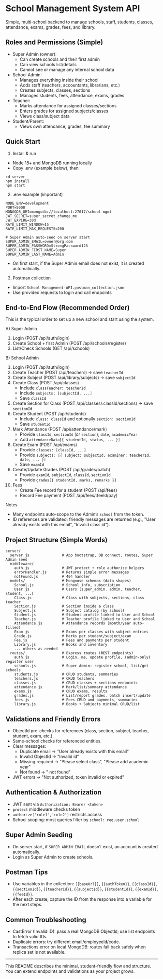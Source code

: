# School Management System API

Simple, multi-school backend to manage schools, staff, students, classes, attendance, exams, grades, fees, and library.

## Roles and Permissions (Simple)
- Super Admin (owner):
  - Can create schools and their first admin
  - Can view schools list/details
  - Cannot see or manage any internal school data
- School Admin:
  - Manages everything inside their school
  - Adds staff (teachers, accountants, librarians, etc.)
  - Creates subjects, classes, sections
  - Manages students, fees, attendance, exams, grades
- Teacher:
  - Marks attendance for assigned classes/sections
  - Enters grades for assigned subjects/classes
  - Views class/subject data
- Student/Parent:
  - Views own attendance, grades, fee summary

## Quick Start
1) Install & run
- Node 18+ and MongoDB running locally
- Copy .env (example below), then:
```
cd server
npm install
npm start
```

2) .env example (important)
```
NODE_ENV=development
PORT=5000
MONGODB_URI=mongodb://localhost:27017/school-mgmt
JWT_SECRET=super_secret_change_me
JWT_EXPIRE=30d
RATE_LIMIT_WINDOW=15
RATE_LIMIT_MAX_REQUESTS=200

# Super Admin auto-seed on server start
SUPER_ADMIN_EMAIL=owner@org.com
SUPER_ADMIN_PASSWORD=StrongPassword123
SUPER_ADMIN_FIRST_NAME=Super
SUPER_ADMIN_LAST_NAME=Admin
```
- On first start, if the Super Admin email does not exist, it is created automatically.

3) Postman collection
- Import `School-Management-API.postman_collection.json`
- Use provided requests to login and call endpoints

## End-to-End Flow (Recommended Order)
This is the typical order to set up a new school and start using the system.

A) Super Admin
1. Login (POST /api/auth/login)
2. Create School + first Admin (POST /api/schools/register)
3. List/Check Schools (GET /api/schools)

B) School Admin
1. Login (POST /api/auth/login)
2. Create Teacher (POST /api/teachers) → save `teacherId`
3. Create Subject (POST /api/library/subjects) → save `subjectId`
4. Create Class (POST /api/classes)
   - Include `classTeacher: teacherId`
   - Include `subjects: [subjectId, ...]`
   - Save `classId`
5. Create Section for Class (POST /api/classes/:classId/sections) → save `sectionId`
6. Create Student (POST /api/students)
   - Include `class: classId` and optionally `section: sectionId`
   - Save `studentId`
7. Mark Attendance (POST /api/attendance/mark)
   - Provide `classId`, `sectionId` (or `section`), `date`, `academicYear`
   - Add `attendanceData[{ studentId, status, ... }]`
8. Create Exam (POST /api/exams)
   - Provide `classes: [classId, ...]`
   - Provide `subjects: [{ subject: subjectId, examiner: teacherId, date, ... }]`
   - Save `examId`
9. Create/Update Grades (POST /api/grades/batch)
   - Provide `examId`, `subjectId`, `classId`, `sectionId`
   - Provide `grades[{ studentId, marks, remarks }]`
10. Fees
    - Create Fee record for a student (POST /api/fees)
    - Record Fee payment (POST /api/fees/:feeId/pay)

Notes
- Many endpoints auto-scope to the Admin’s `school` from the token.
- ID references are validated; friendly messages are returned (e.g., "User already exists with this email", "Invalid class id").

## Project Structure (Simple Words)
```
server/
  server.js               # App bootstrap, DB connect, routes, Super Admin seed
  middleware/
    auth.js               # JWT protect + role authorize helpers
    errorHandler.js       # Returns simple error messages
    notFound.js           # 404 handler
  models/                 # Mongoose schemas (data shapes)
    School.js             # School info, subscription
    User.js               # Users (super_admin, admin, teacher, student, ...)
    Class.js              # Class with subjects, sections, class teacher
    Section.js            # Section inside a class
    Subject.js            # Subject catalog (by school)
    Student.js            # Student profile linked to User and School
    Teacher.js            # Teacher profile linked to User and School
    Attendance.js         # Attendance records (month/year auto-filled)
    Exam.js               # Exams per classes with subject entries
    Grade.js              # Marks per student/subject/exam
    Fee.js                # Fees and payments per student
    Library.js            # Books and inventory
    ... others as needed
  routes/                 # Express routes (REST endpoints)
    auth.js               # Login, me, update profile, (admin-only) register user
    schools.js            # Super Admin: register school, list/get schools
    students.js           # CRUD students, summaries
    teachers.js           # CRUD teachers
    classes.js            # CRUD classes + sections endpoints
    attendance.js         # Mark/list/summary attendance
    exams.js              # CRUD exams, results
    grades.js             # List/report grades, batch insert/update
    fees.js               # Fees CRUD and payments, summaries
    library.js            # Books + Subjects minimal CRUD/list
```

## Validations and Friendly Errors
- ObjectId pre-checks for references (class, section, subject, teacher, student, exam, etc.).
- Same-school checks for referenced entities.
- Clear messages:
  - Duplicate email → "User already exists with this email"
  - Invalid ObjectId → "Invalid <ref> id"
  - Missing required → "Please select class", "Please add academic year"
  - Not found → "<Entity> not found"
- JWT errors → "Not authorized, token invalid or expired"

## Authentication & Authorization
- JWT sent via `Authorization: Bearer <token>`
- `protect` middleware checks token
- `authorize('role1','role2')` restricts access
- School scoping: most queries filter by `school: req.user.school`

## Super Admin Seeding
- On server start, if `SUPER_ADMIN_EMAIL` doesn’t exist, an account is created automatically.
- Login as Super Admin to create schools.

## Postman Tips
- Use variables in the collection: `{{baseUrl}}`, `{{authToken}}`, `{{classId}}`, `{{sectionId}}`, `{{teacherId}}`, `{{subjectId}}`, `{{studentId}}`, `{{examId}}`, `{{feeId}}`.
- After each create, capture the ID from the response into a variable for the next steps.

## Common Troubleshooting
- CastError (Invalid ID): pass a real MongoDB ObjectId; use list endpoints to fetch valid IDs.
- Duplicate errors: try different email/employeeId/code.
- Transactions error on local MongoDB: routes fall back safely when replica set is not available.

---
This README describes the minimal, student-friendly flow and structure. You can extend endpoints and validations as your project grows.
